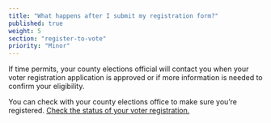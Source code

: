 ```yaml
---
title: "What happens after I submit my registration form?"
published: true
weight: 5
section: "register-to-vote"
priority: "Minor"
---
```

If time permits, your county elections official will contact you when your voter registration application is approved or if more information is needed to confirm your eligibility.   

You can check with your county elections office to make sure you’re registered. [Check the status of your voter registration.](http://www.sos.ca.gov/elections/registration-status/)